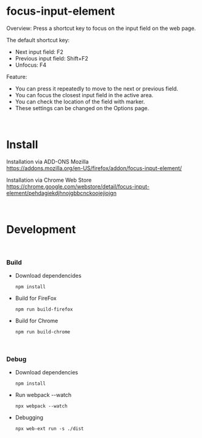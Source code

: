# focus-input-element

Overview:
Press a shortcut key to focus on the input field on the web page.

The default shortcut key:

- Next input field: F2
- Previous input field: Shift+F2
- Unfocus: F4

Feature:

- You can press it repeatedly to move to the next or previous field.
- You can focus the closest input field in the active area.
- You can check the location of the field with marker.
- These settings can be changed on the Options page.

<br/>

# Install

Installation via ADD-ONS Mozilla  
https://addons.mozilla.org/en-US/firefox/addon/focus-input-element/

Installation via Chrome Web Store  
https://chrome.google.com/webstore/detail/focus-input-element/pehdagiekdjhnojgbbcnckoojejiojgn

<br/>

# Development

<br/>

### Build

- Download dependencides

   ```
   npm install
   ```

- Build for FireFox

   ```
   npm run build-firefox
   ```

- Build for Chrome
   ```
   npm run build-chrome
   ```

<br/>

### Debug

- Download dependencies

  ```
  npm install
  ```

- Run webpack --watch

  ```
  npx webpack --watch
  ```

- Debugging
  ```
  npx web-ext run -s ./dist
  ```
